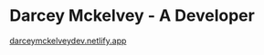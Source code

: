 # Darcey Mckelvey - A Developer

[darceymckelveydev.netlify.app](https://darceymckelveydev.netlify.app)
